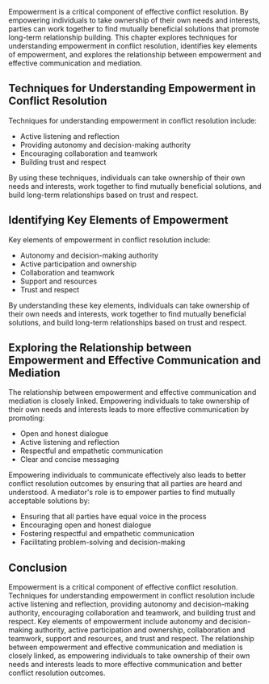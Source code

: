 
Empowerment is a critical component of effective conflict resolution. By empowering individuals to take ownership of their own needs and interests, parties can work together to find mutually beneficial solutions that promote long-term relationship building. This chapter explores techniques for understanding empowerment in conflict resolution, identifies key elements of empowerment, and explores the relationship between empowerment and effective communication and mediation.

Techniques for Understanding Empowerment in Conflict Resolution
---------------------------------------------------------------

Techniques for understanding empowerment in conflict resolution include:

* Active listening and reflection
* Providing autonomy and decision-making authority
* Encouraging collaboration and teamwork
* Building trust and respect

By using these techniques, individuals can take ownership of their own needs and interests, work together to find mutually beneficial solutions, and build long-term relationships based on trust and respect.

Identifying Key Elements of Empowerment
---------------------------------------

Key elements of empowerment in conflict resolution include:

* Autonomy and decision-making authority
* Active participation and ownership
* Collaboration and teamwork
* Support and resources
* Trust and respect

By understanding these key elements, individuals can take ownership of their own needs and interests, work together to find mutually beneficial solutions, and build long-term relationships based on trust and respect.

Exploring the Relationship between Empowerment and Effective Communication and Mediation
----------------------------------------------------------------------------------------

The relationship between empowerment and effective communication and mediation is closely linked. Empowering individuals to take ownership of their own needs and interests leads to more effective communication by promoting:

* Open and honest dialogue
* Active listening and reflection
* Respectful and empathetic communication
* Clear and concise messaging

Empowering individuals to communicate effectively also leads to better conflict resolution outcomes by ensuring that all parties are heard and understood. A mediator's role is to empower parties to find mutually acceptable solutions by:

* Ensuring that all parties have equal voice in the process
* Encouraging open and honest dialogue
* Fostering respectful and empathetic communication
* Facilitating problem-solving and decision-making

Conclusion
----------

Empowerment is a critical component of effective conflict resolution. Techniques for understanding empowerment in conflict resolution include active listening and reflection, providing autonomy and decision-making authority, encouraging collaboration and teamwork, and building trust and respect. Key elements of empowerment include autonomy and decision-making authority, active participation and ownership, collaboration and teamwork, support and resources, and trust and respect. The relationship between empowerment and effective communication and mediation is closely linked, as empowering individuals to take ownership of their own needs and interests leads to more effective communication and better conflict resolution outcomes.
